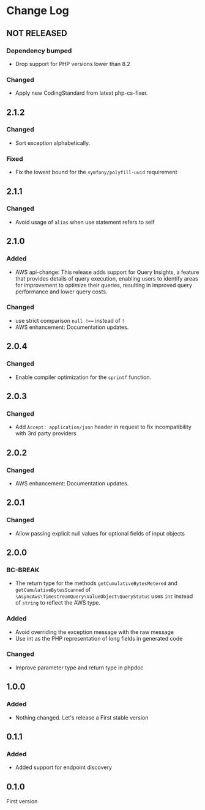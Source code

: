 # Change Log

## NOT RELEASED

### Dependency bumped

- Drop support for PHP versions lower than 8.2

### Changed

- Apply new CodingStandard from latest php-cs-fixer.

## 2.1.2

### Changed

- Sort exception alphabetically.

### Fixed

- Fix the lowest bound for the `symfony/polyfill-uuid` requirement

## 2.1.1

### Changed

- Avoid usage of `alias` when use statement refers to self

## 2.1.0

### Added

- AWS api-change: This release adds support for Query Insights, a feature that provides details of query execution, enabling users to identify areas for improvement to optimize their queries, resulting in improved query performance and lower query costs.

### Changed

- use strict comparison `null !==` instead of `!`
- AWS enhancement: Documentation updates.

## 2.0.4

### Changed

- Enable compiler optimization for the `sprintf` function.

## 2.0.3

### Changed

- Add `Accept: application/json` header in request to fix incompatibility with 3rd party providers

## 2.0.2

### Changed

- AWS enhancement: Documentation updates.

## 2.0.1

### Changed

- Allow passing explicit null values for optional fields of input objects

## 2.0.0

### BC-BREAK

- The return type for the methods `getCumulativeBytesMetered` and `getCumulativeBytesScanned` of `\AsyncAws\TimestreamQuery\ValueObject\QueryStatus` uses `int` instead of `string` to reflect the AWS type.

### Added

- Avoid overriding the exception message with the raw message
- Use int as the PHP representation of long fields in generated code

### Changed

- Improve parameter type and return type in phpdoc

## 1.0.0

### Added

- Nothing changed. Let's release a First stable version

## 0.1.1

### Added

- Added support for endpoint discovery

## 0.1.0

First version
